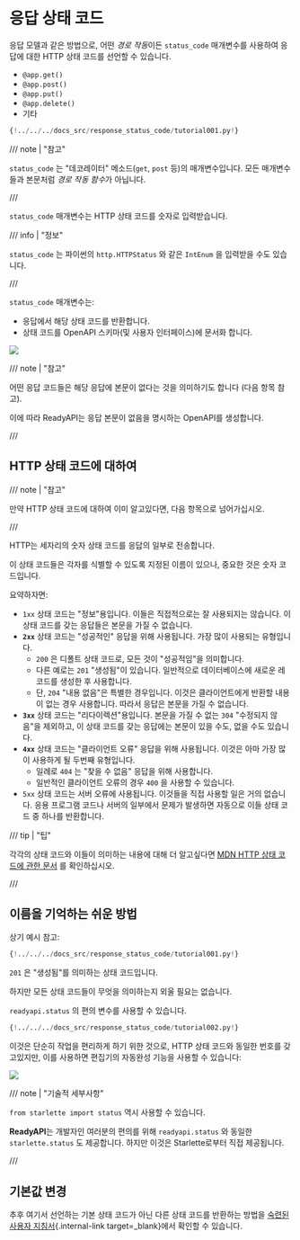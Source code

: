 # 응답 상태 코드

응답 모델과 같은 방법으로, 어떤 *경로 작동*이든 `status_code` 매개변수를 사용하여 응답에 대한 HTTP 상태 코드를 선언할 수 있습니다.

* `@app.get()`
* `@app.post()`
* `@app.put()`
* `@app.delete()`
* 기타

```Python hl_lines="6"
{!../../../docs_src/response_status_code/tutorial001.py!}
```

/// note | "참고"

`status_code` 는 "데코레이터" 메소드(`get`, `post` 등)의 매개변수입니다. 모든 매개변수들과 본문처럼 *경로 작동 함수*가 아닙니다.

///

`status_code` 매개변수는 HTTP 상태 코드를 숫자로 입력받습니다.

/// info | "정보"

`status_code` 는 파이썬의 `http.HTTPStatus` 와 같은 `IntEnum` 을 입력받을 수도 있습니다.

///

`status_code` 매개변수는:

* 응답에서 해당 상태 코드를 반환합니다.
* 상태 코드를 OpenAPI 스키마(및 사용자 인터페이스)에 문서화 합니다.

<img src="https://readyapi.khulnasoft.com/img/tutorial/response-status-code/image01.png">

/// note | "참고"

어떤 응답 코드들은 해당 응답에 본문이 없다는 것을 의미하기도 합니다 (다음 항목 참고).

이에 따라 ReadyAPI는 응답 본문이 없음을 명시하는 OpenAPI를 생성합니다.

///

## HTTP 상태 코드에 대하여

/// note | "참고"

만약 HTTP 상태 코드에 대하여 이미 알고있다면, 다음 항목으로 넘어가십시오.

///

HTTP는 세자리의 숫자 상태 코드를 응답의 일부로 전송합니다.

이 상태 코드들은 각자를 식별할 수 있도록 지정된 이름이 있으나, 중요한 것은 숫자 코드입니다.

요약하자면:

* `1xx` 상태 코드는 "정보"용입니다. 이들은 직접적으로는 잘 사용되지는 않습니다. 이 상태 코드를 갖는 응답들은 본문을 가질 수 없습니다.
* **`2xx`** 상태 코드는 "성공적인" 응답을 위해 사용됩니다. 가장 많이 사용되는 유형입니다.
    * `200` 은 디폴트 상태 코드로, 모든 것이 "성공적임"을 의미합니다.
    * 다른 예로는 `201` "생성됨"이 있습니다. 일반적으로 데이터베이스에 새로운 레코드를 생성한 후 사용합니다.
    * 단, `204` "내용 없음"은 특별한 경우입니다. 이것은 클라이언트에게 반환할 내용이 없는 경우 사용합니다. 따라서 응답은 본문을 가질 수 없습니다.
* **`3xx`** 상태 코드는 "리다이렉션"용입니다. 본문을 가질 수 없는 `304` "수정되지 않음"을 제외하고, 이 상태 코드를 갖는 응답에는 본문이 있을 수도, 없을 수도 있습니다.
* **`4xx`** 상태 코드는 "클라이언트 오류" 응답을 위해 사용됩니다. 이것은 아마 가장 많이 사용하게 될 두번째 유형입니다.
    * 일례로 `404` 는 "찾을 수 없음" 응답을 위해 사용합니다.
    * 일반적인 클라이언트 오류의 경우 `400` 을 사용할 수 있습니다.
* `5xx` 상태 코드는 서버 오류에 사용됩니다. 이것들을 직접 사용할 일은 거의 없습니다. 응용 프로그램 코드나 서버의 일부에서 문제가 발생하면 자동으로 이들 상태 코드 중 하나를 반환합니다.

/// tip | "팁"

각각의 상태 코드와 이들이 의미하는 내용에 대해 더 알고싶다면 <a href="https://developer.mozilla.org/en-US/docs/Web/HTTP/Status" class="external-link" target="_blank"><abbr title="Mozilla Developer Network">MDN</abbr> HTTP 상태 코드에 관한 문서</a> 를 확인하십시오.

///

## 이름을 기억하는 쉬운 방법

상기 예시 참고:

```Python hl_lines="6"
{!../../../docs_src/response_status_code/tutorial001.py!}
```

`201` 은 "생성됨"를 의미하는 상태 코드입니다.

하지만 모든 상태 코드들이 무엇을 의미하는지 외울 필요는 없습니다.

`readyapi.status` 의 편의 변수를 사용할 수 있습니다.

```Python hl_lines="1  6"
{!../../../docs_src/response_status_code/tutorial002.py!}
```

이것은 단순히 작업을 편리하게 하기 위한 것으로, HTTP 상태 코드와 동일한 번호를 갖고있지만, 이를 사용하면 편집기의 자동완성 기능을 사용할 수 있습니다:

<img src="https://readyapi.khulnasoft.com/img/tutorial/response-status-code/image02.png">

/// note | "기술적 세부사항"

`from starlette import status` 역시 사용할 수 있습니다.

**ReadyAPI**는 개발자인 여러분의 편의를 위해 `readyapi.status` 와 동일한 `starlette.status` 도 제공합니다. 하지만 이것은 Starlette로부터 직접 제공됩니다.

///

## 기본값 변경

추후 여기서 선언하는 기본 상태 코드가 아닌 다른 상태 코드를 반환하는 방법을 [숙련된 사용자 지침서](https://readyapi.khulnasoft.com/ko/advanced/response-change-status-code/){.internal-link target=_blank}에서 확인할 수 있습니다.
